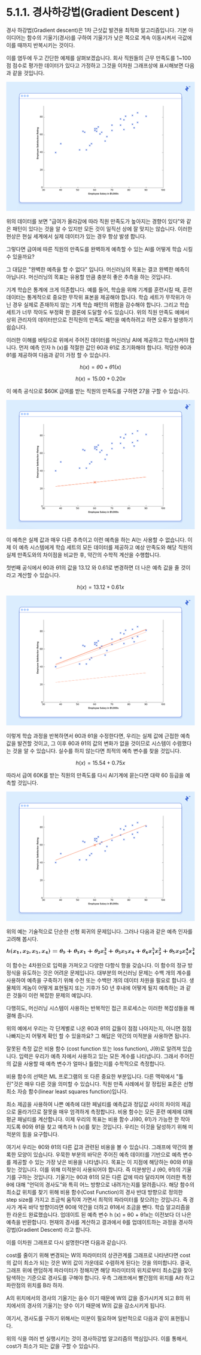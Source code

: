 # 5.1.1. 경사하강법\(Gradient Descent \)

경사 하강법\(Gradient descent\)은 1차 근삿값 발견용 최적화 알고리즘입니다. 기본 아이디어는 함수의 기울기\(경사\)를 구하여 기울기가 낮은 쪽으로 계속 이동시켜서 극값에 이를 때까지 반복시키는 것이다.

이를 염두에 두고 간단한 예제를 살펴보겠습니다. 회사 직원들의 근무 만족도를 1~100 점 점수로 평가한  데이터가 있다고 가정하고 그것을 이차원 그래프상에 표시해보면 다음과 같을 것입니다.

![](../../.gitbook/assets/51101.png)

위의 데이터를 보면 "급여가 올라감에 따라 직원 만족도가 높아지는 경향이 있다"와 같은 패턴이 있다는 것을 알 수 있지만 모든 것이 일직선 상에 잘 맞지는 않습니다.  이러한 현상은 현실 세계에서 실제 데이터가 있는 경우 항상 발생 합니다. 

그렇다면 급여에 따른 직원의 만족도를 완벽하게 예측할 수 있는 AI를 어떻게 학습 시킬 수 있을까요? 

그 대답은 "완벽한 예측을 할 수 없다" 입니다. 머신러닝의 목표는 결코 완벽한 예측이 아닙니다. 머신러닝의 목표는 유용할 만큼 충분히 좋은 추측을 하는 것입니다.

기계 학습은 통계에 크게 의존합니다. 예를 들어, 학습을 위해 기계를 훈련시킬 때, 훈련 데이터는 통계적으로 중요한 무작위 표본을 제공해야 합니다. 학습 세트가 무작위가 아닌 경우 실제로 존재하지 않는 기계 학습 패턴의 위험을 감수해야 합니다. 그리고 학습 세트가 너무 작아도 부정확 한 결론에 도달할 수도 있습니다. 위의 직원 만족도 예에서 상위 관리자의 데이터만으로 전직원의 만족도 패턴을 예측하려고 하면 오류가 발생하기 쉽습니다.

이러한 이해를 바탕으로 위에서 주어진 데이터를 머신러닝 AI에 제공하고 학습시켜야 합니다. 먼저  예측 인자 h \(x\)를 적절한 값인 θ0과 θ1로 초기화해야 합니다. 적당한 θ0과 θ1를 제공하여  다음과 같이 가정 할 수 있습니다.

$$
h(x) = θ0 + θ1(x)
$$

$$
h(x) = 15.00 + 0.20x
$$

이 예측 공식으로 $60K 급여를 받는 직원의 만족도를 구하면 27을 구할 수 있습니다. 

![](../../.gitbook/assets/51102.png)

이 예측은 실제 값과 매우 다른 추측이고 이런 예측을 하는 AI는 사용할 수 없습니다. 이제 이 예측 시스템에게 학습 세트의 모든 데이터를 제공하고 예상 만족도와 해당 직원의 실제 만족도와의 차이점을 비교한 후, 약간의 수학적 계산을 수행합니다. 

첫번째 공식에서 θ0과 θ1의 값을 13.12 와 0.61로 변경하면 더 나은 예측 값을 줄 것이라고 계산할 수 있습니다.

$$
h(x) = 13.12 + 0.61x
$$

![](../../.gitbook/assets/51103.png)

이렇게 학습 과정을 반복하면서 θ0과 θ1을 수정한다면, 우리는 실제 값에 근접한 예측 값을 발견할 것이고, 그 이후 θ0과 θ1의 값의 변화가 없을 것이므로 시스템이 수렴했다는 것을 알 수 있습니다. 실수를 하지 않는다면 최적의 예측 변수를 찾을 것입니다. 

$$
h(x) = 15.54 + 0.75x
$$

따라서 급여 60K를 받는 직원의 만족도를 다시 AI기계에 묻는다면 대략 60 등급을 예측할 것입니다.

![](../../.gitbook/assets/51104.png)

위의 예는 기술적으로 단순한 선형 회귀의 문제입니다. 그러나 다음과 같은 예측 인자를 고려해 봅시다.

![](../../.gitbook/assets/51105.png)

이 함수는 4차원으로 입력을 가져오고 다양한 다항식 항을 갖습니다. 이 함수의 정규 방정식을 유도하는 것은 어려운 문제입니다. 대부분의 머신러닝  문제는 수백 개의 계수를 사용하여 예측을 구축하기 위해 수천 또는 수백만 개의 데이터 차원을 필요로 합니다. 생물체의 게놈이 어떻게 표현될지 또는 기후가 50 년 후내에 어떻게 될지 예측하는 과 같은 것들이 이런 복잡한 문제의 예입니다.

다행히도, 머신러닝 시스템이 사용하는 반복적인 접근 프로세스는 이러한 복잡성들을 해결해 줍니다.

위의 예에서 우리는 각 단계별로 나온 θ0과 θ1의 값들이 점점 나아지는지, 아니면 점점 나빠지는지 어떻게 확인 할 수 있을까요? 그 해답은 약간의 미적분을 사용하면 됩니다.

잘못된 측정 값은 비용 함수 \(cost function 또는 loss function\), J\(θ\)로 알려져 있습니다. 입력은 우리가 예측 자에서 사용하고 있는 모든 계수를 나타냅니다. 그래서 주어진의 값을 사용할 때 예측 변수가 얼마나 틀렸는지를 수학적으로 측정합니다.

비용 함수의 선택은 ML 프로그램의 또 다른 중요한 부분입니다. 다른 맥락에서 "틀린"것은 매우 다른 것을 의미할 수 있습니다. 직원 만족 사례에서 잘 정립된 표준은 선형 최소 자승 함수\(linear least squares function\)입니다.

최소 제곱을 사용하여 나쁜 예측에 대한 페널티를 예측값과 정답값 사이의 차이의 제곱으로 올라가므로 잘못을 매우 엄격하게 측정합니다. 비용 함수는 모든 훈련 예제에 대해 평균 패널티를 계산합니다. 이제 우리의 목표는 비용 함수 J\(θ0, θ1\)가 가능한 한 작아 지도록 θ0와 θ1을 찾고 예측자 h \(x\)를 찾는 것입니다. 우리는 이것을 달성하기 위해 미적분의 힘을 요구합니다.

여기서 우리는 θ0와 θ1의 다른 값과 관련된 비용을 볼 수 있습니다. 그래프에 약간의 볼록한 모양이 있습니다. 우묵한 부분의 바닥은 주어진 예측 데이터를 기반으로 예측 변수를 제공할 수 있는 가장 낮은 비용을 나타냅니다. 목표는 이 지점에 해당하는 θ0와 θ1을 찾는 것입니다. 이를 위해 미적분이 사용되어야 합니다. 즉 미분쌍인 J \(θ0, θ1\)의 기울기를 구하는 것입니다. 기울기는 θ0과 θ1의 모든 다른 값에 따라 달라지며 이러한 특정 θ에 대해 "언덕의 경사도"와 특히 어느 방향으로 내려가는지를 알려줍니다. 해당 함수의 최소값 위치를 찾기 위해 비용 함수\(Cost Function\)의 경사 반대 방향으로 정의한 step size를 가지고 조금씩 움직여 가면서 최적의 파라미터를 찾으려는 것입니다. 즉 경사가 계곡 바닥 방향이라면 θ0에 약간을 더하고 θ1에서 조금을 뺀다. 학습 알고리즘을 한 라운드 완료했습니다. 업데이트 된 예측 변수 h \(x\) = θ0 + θ1x는 이전보다 더 나은 예측을 반환합니다. 현재의 경사를 계산하고 결과에서 θ를 업데이트하는 과정을 경사하강법\(Gradient Descent\) 라고 합니다.

이를 이차원 그래프로 다시 설명한다면 다음과 같습니다.

cost를 줄이기 위해 변경되는 W의 파라미터의 상관관계를 그래프로 나타낸다면 cost의 값이 최소가 되는 것은 W의 값이 가운데로 수렴하게 된다는 것을 의미합니다. 결국, 그래프 위에 랜덤하게 파라미터가 정해지면 해당 파라미터의 위치로부터 최소값을 찾아 탐색하는 기준으로 경사도를 구해야 합니다. 우측 그래프에서 빨간점의 위치를 A라 하고 파란점의 위치를 B라 하자.

A의 위치에서의 경사의 기울기는 음수 이기 때문에 W의 값을 증가시키게 되고 B의 위치에서의 경사의 기울기는 양수 이기 때문에 W의 값을 감소시키게 됩니다.

여기서, 경사도를 구하기 위해서는 미분이 필요하며 일반적으로 다음과 같이 표현됩니다.

위의 식을 여러 번 실행시키는 것이 경사하강법 알고리즘의 핵심입니다. 이를 통해서, cost가 최소가 되는 값을 구할 수 있습니다. 

